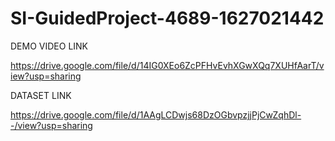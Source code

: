 # SI-GuidedProject-4689-1627021442

DEMO VIDEO LINK 

https://drive.google.com/file/d/14IG0XEo6ZcPFHvEvhXGwXQq7XUHfAarT/view?usp=sharing


DATASET LINK

https://drive.google.com/file/d/1AAgLCDwjs68DzOGbvpzjjPjCwZqhDl--/view?usp=sharing
